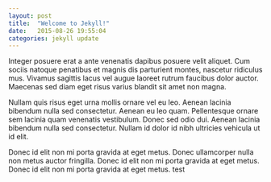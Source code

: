 ```yaml
---
layout: post
title:  "Welcome to Jekyll!"
date:   2015-08-26 19:55:04
categories: jekyll update
---
```

Integer posuere erat a ante venenatis dapibus posuere velit aliquet. Cum sociis natoque penatibus et magnis dis parturient montes, nascetur ridiculus mus. Vivamus sagittis lacus vel augue laoreet rutrum faucibus dolor auctor. Maecenas sed diam eget risus varius blandit sit amet non magna.

Nullam quis risus eget urna mollis ornare vel eu leo. Aenean lacinia bibendum nulla sed consectetur. Aenean eu leo quam. Pellentesque ornare sem lacinia quam venenatis vestibulum. Donec sed odio dui. Aenean lacinia bibendum nulla sed consectetur. Nullam id dolor id nibh ultricies vehicula ut id elit.

Donec id elit non mi porta gravida at eget metus. Donec ullamcorper nulla non metus auctor fringilla. Donec id elit non mi porta gravida at eget metus. Donec id elit non mi porta gravida at eget metus.
test
